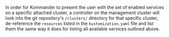 In order for Kommander to present the user with the set of enabled services on a specific attached cluster, a controller on the management cluster will look into the git repository's `/clusters/` directory for that specific cluster, de-reference the `resources` listed in the `kustomization.yaml` file and list them the same way it does for listing all available services outlined above.
